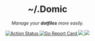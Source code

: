 <div align="center">
  <h1>~/.Domic</h1>

  <p><i>Manage your <b>dotfiles</b> more easily.</i></p>

  <p>
    <a href="https://github.com/cqroot/domic/actions">
      <img src="https://github.com/cqroot/domic/workflows/test/badge.svg" alt="Action Status" />
    </a>
    <a href="https://goreportcard.com/report/github.com/cqroot/domic">
      <img src="https://goreportcard.com/badge/github.com/cqroot/domic" alt="Go Report Card" />
    </a>
    <a href="https://github.com/cqroot/domic/blob/main/LICENSE">
      <img src="https://img.shields.io/github/license/cqroot/domic" />
    </a>
    <a href="https://github.com/cqroot/domic/issues">
      <img src="https://img.shields.io/github/issues/cqroot/domic" />
    </a>
  </p>
</div>
